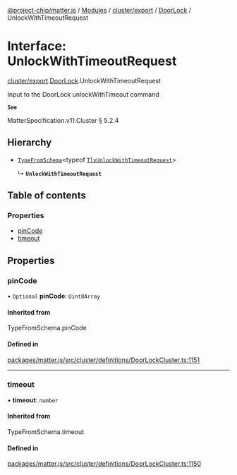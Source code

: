 [@project-chip/matter.js](../README.md) / [Modules](../modules.md) / [cluster/export](../modules/cluster_export.md) / [DoorLock](../modules/cluster_export.DoorLock.md) / UnlockWithTimeoutRequest

# Interface: UnlockWithTimeoutRequest

[cluster/export](../modules/cluster_export.md).[DoorLock](../modules/cluster_export.DoorLock.md).UnlockWithTimeoutRequest

Input to the DoorLock unlockWithTimeout command

**`See`**

MatterSpecification.v11.Cluster § 5.2.4

## Hierarchy

- [`TypeFromSchema`](../modules/tlv_export.md#typefromschema)\<typeof [`TlvUnlockWithTimeoutRequest`](../modules/cluster_export.DoorLock.md#tlvunlockwithtimeoutrequest)\>

  ↳ **`UnlockWithTimeoutRequest`**

## Table of contents

### Properties

- [pinCode](cluster_export.DoorLock.UnlockWithTimeoutRequest.md#pincode)
- [timeout](cluster_export.DoorLock.UnlockWithTimeoutRequest.md#timeout)

## Properties

### pinCode

• `Optional` **pinCode**: `Uint8Array`

#### Inherited from

TypeFromSchema.pinCode

#### Defined in

[packages/matter.js/src/cluster/definitions/DoorLockCluster.ts:1151](https://github.com/project-chip/matter.js/blob/0c058ae17fdba4c0b89b8b13c309011d51782299/packages/matter.js/src/cluster/definitions/DoorLockCluster.ts#L1151)

___

### timeout

• **timeout**: `number`

#### Inherited from

TypeFromSchema.timeout

#### Defined in

[packages/matter.js/src/cluster/definitions/DoorLockCluster.ts:1150](https://github.com/project-chip/matter.js/blob/0c058ae17fdba4c0b89b8b13c309011d51782299/packages/matter.js/src/cluster/definitions/DoorLockCluster.ts#L1150)
